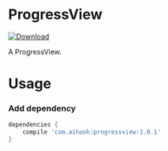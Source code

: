 ProgressView
=================
[ ![Download](https://api.bintray.com/packages/itrojan/maven/progressview/images/download.svg) ](https://bintray.com/itrojan/maven/progressview/_latestVersion)

A ProgressView.

# Usage

### Add dependency

```groovy
dependencies {
    compile 'com.aihook:progressview:1.0.1'
}
```